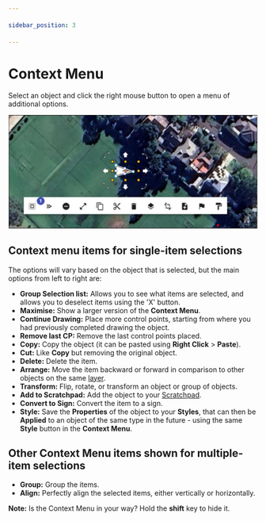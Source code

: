 ```yaml
---

sidebar_position: 3

---
```

# Context Menu

Select an object and click the right mouse button to open a menu of additional options.

![context menu](./assets/context-overview.jpg)

## Context menu items for single-item selections

The options will vary based on the object that is selected, but the main options from left to right are:

* **Group Selection list:** Allows you to see what items are selected, and allows you to deselect items using the 'X' button.
* **Maximise:** Show a larger version of the **Context Menu**.
* **Continue Drawing:** Place more control points, starting from where you had previously completed drawing the object.
* **Remove last CP:** Remove the last control points placed.
* **Copy:** Copy the object (it can be pasted using **Right Click** > **Paste**).
* **Cut:** Like **Copy** but removing the original object.
* **Delete:** Delete the item.
* **Arrange:** Move the item backward or forward in comparison to other objects on the same [layer](/rapid-online/rapidplan-online-workspace/layers-palette.md).
* **Transform:** Flip, rotate, or transform an object or group of objects.
* **Add to Scratchpad:** Add the object to your [Scratchpad](/rapid-online/rapidplan-online-workspace/scratchpad-palette.md).
* **Convert to Sign:** Convert the item to a sign.
* **Style:** Save the **Properties** of the object to your **Styles**, that can then be **Applied** to an object of the same type in the future - using the same **Style** button in the **Context Menu**.

## Other Context Menu items shown for multiple-item selections

* **Group:** Group the items.
* **Align:** Perfectly align the selected items, either vertically or horizontally.

**Note:** Is the Context Menu in your way? Hold the **shift** key to hide it.
